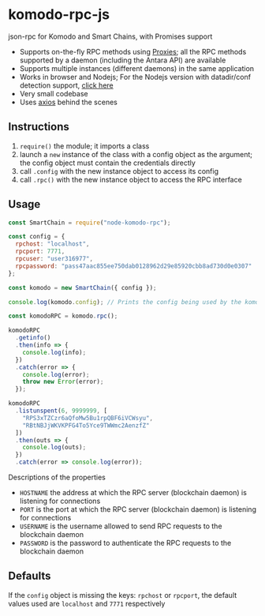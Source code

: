 # komodo-rpc-js

json-rpc for Komodo and Smart Chains, with Promises support

- Supports on-the-fly RPC methods using [Proxies](https://developer.mozilla.org/en/docs/Web/JavaScript/Reference/Global_Objects/Proxy); all the RPC methods supported by a daemon (including the Antara API) are available
- Supports multiple instances (different daemons) in the same application
- Works in browser and Nodejs; For the Nodejs version with datadir/conf detection support, [click here](https://www.npmjs.com/package/node-komodo-rpc)
- Very small codebase
- Uses [axios](https://github.com/axios/axios) behind the scenes

## Instructions

1. `require()` the module; it imports a class
2. launch a `new` instance of the class with a config object as the argument; the config object must contain the credentials directly
3. call `.config` with the new instance object to access its config
4. call `.rpc()` with the new instance object to access the RPC interface

## Usage

```js
const SmartChain = require("node-komodo-rpc");

const config = {
  rpchost: "localhost",
  rpcport: 7771,
  rpcuser: "user316977",
  rpcpassword: "pass47aac855ee750dab0128962d29e85920cbb8ad730d0e0307"
};

const komodo = new SmartChain({ config });

console.log(komodo.config); // Prints the config being used by the komodo instance

const komodoRPC = komodo.rpc();

komodoRPC
  .getinfo()
  .then(info => {
    console.log(info);
  })
  .catch(error => {
    console.log(error);
    throw new Error(error);
  });

komodoRPC
  .listunspent(6, 9999999, [
    "RPS3xTZCzr6aQfoMw5Bu1rpQBF6iVCWsyu",
    "RBtNBJjWKVKPFG4To5Yce9TWWmc2AenzfZ"
  ])
  .then(outs => {
    console.log(outs);
  })
  .catch(error => console.log(error));
```

Descriptions of the properties

- `HOSTNAME` the address at which the RPC server (blockchain daemon) is listening for connections
- `PORT` is the port at which the RPC server (blockchain daemon) is listening for connections
- `USERNAME` is the username allowed to send RPC requests to the blockchain daemon
- `PASSWORD` is the password to authenticate the RPC requests to the blockchain daemon

## Defaults

If the `config` object is missing the keys: `rpchost` or `rpcport`, the default values used are `localhost` and `7771` respectively
